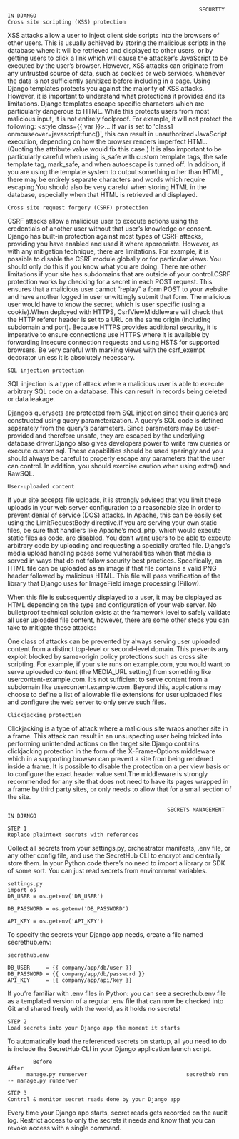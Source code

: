                                                                 SECURITY IN DJANGO
    Cross site scripting (XSS) protection
    
XSS attacks allow a user to inject client side scripts into the browsers of other users. This is usually achieved by storing the malicious scripts in the database where 
it will be retrieved and displayed to other users, or by getting users to click a link which will cause the attacker’s JavaScript to be executed by the user’s browser. However, XSS attacks can originate from any untrusted source of data, such as cookies or web services, whenever the data is not sufficiently sanitized before including in a page.
Using Django templates protects you against the majority of XSS attacks. However, it is important to understand what protections it provides and its limitations.
Django templates escape specific characters which are particularly dangerous to HTML. While this protects users from most malicious input, it is not entirely foolproof. 
For example, it will not protect the following:
          <style class={{ var }}>...</style>
If var is set to 'class1 onmouseover=javascript:func()', this can result in unauthorized JavaScript execution, depending on how the browser renders imperfect HTML. 
(Quoting the attribute value would fix this case.) It is also important to be particularly careful when using is_safe with custom template tags, the safe template tag,
mark_safe, and when autoescape is turned off. In addition, if you are using the template system to output something other than HTML, there may be entirely separate 
characters and words which require escaping.You should also be very careful when storing HTML in the database, especially when that HTML is retrieved and displayed.     


    Cross site request forgery (CSRF) protection
    
CSRF attacks allow a malicious user to execute actions using the credentials of another user without that user’s knowledge or consent.
Django has built-in protection against most types of CSRF attacks, providing you have enabled and used it where appropriate. However, as with any mitigation technique,
there are limitations. For example, it is possible to disable the CSRF module globally or for particular views. You should only do this if you know what you are doing. 
There are other limitations if your site has subdomains that are outside of your control.CSRF protection works by checking for a secret in each POST request. 
This ensures that a malicious user cannot “replay” a form POST to your website and have another logged in user unwittingly submit that form. 
The malicious user would have to know the secret, which is user specific (using a cookie).When deployed with HTTPS, CsrfViewMiddleware will check that the HTTP 
referer header is set to a URL on the same origin (including subdomain and port). Because HTTPS provides additional security, it is imperative to ensure connections use 
HTTPS where it is available by forwarding insecure connection requests and using HSTS for supported browsers.
Be very careful with marking views with the csrf_exempt decorator unless it is absolutely necessary.


    SQL injection protection
    
SQL injection is a type of attack where a malicious user is able to execute arbitrary SQL code on a database. This can result in records being deleted or data leakage.

Django’s querysets are protected from SQL injection since their queries are constructed using query parameterization. A query’s SQL code is defined separately from the 
query’s parameters. Since parameters may be user-provided and therefore unsafe, they are escaped by the underlying database driver.Django also gives developers power 
to write raw queries or execute custom sql. These capabilities should be used sparingly and you should always be careful to properly escape any parameters that the user
can control. In addition, you should exercise caution when using extra() and RawSQL.


    User-uploaded content
    
If your site accepts file uploads, it is strongly advised that you limit these uploads in your web server configuration to a reasonable size in order to prevent denial of service (DOS) attacks. 
In Apache, this can be easily set using the LimitRequestBody directive.If you are serving your own static files, be sure that handlers like Apache’s mod_php, 
which would execute static files as code, are disabled. You don’t want users to be able to execute arbitrary code by uploading and requesting a specially crafted file.
Django’s media upload handling poses some vulnerabilities when that media is served in ways that do not follow security best practices. Specifically, an HTML file can 
be uploaded as an image if that file contains a valid PNG header followed by malicious HTML. This file will pass verification of the library that Django uses for
ImageField image processing (Pillow).

When this file is subsequently displayed to a user, it may be displayed as HTML depending on the type and configuration of your web server.
No bulletproof technical solution exists at the framework level to safely validate all user uploaded file content, however, there are some other steps you can take 
to mitigate these attacks:

One class of attacks can be prevented by always serving user uploaded content from a distinct top-level or second-level domain. This prevents any exploit blocked by same-origin policy protections such as cross site scripting. For example, if your site runs on example.com, you would want to serve uploaded content (the MEDIA_URL setting) from something like usercontent-example.com. It’s not sufficient to serve content from a subdomain like usercontent.example.com.
Beyond this, applications may choose to define a list of allowable file extensions for user uploaded files and configure the web server to only serve such files.

    Clickjacking protection
    
Clickjacking is a type of attack where a malicious site wraps another site in a frame. 
This attack can result in an unsuspecting user being tricked into performing unintended actions on the target site.Django contains clickjacking protection in
the form of the X-Frame-Options middleware which in a supporting browser can prevent a site from being rendered inside a frame. It is possible to disable the
protection on a per view basis or to configure the exact header value sent.The middleware is strongly recommended for any site that does not need to have its 
pages wrapped in a frame by third party sites, or only needs to allow that for a small section of the site.
                  
                                                      SECRETS MANAGEMENT IN DJANGO
                                                      
    STEP 1
    Replace plaintext secrets with references
    
Collect all secrets from your settings.py, orchestrator manifests, .env file, or any other config file, and use the SecretHub CLI to encrypt and centrally store them.
In your Python code there’s no need to import a library or SDK of some sort. You can just read secrets from environment variables.

    settings.py
    import os
    DB_USER = os.getenv('DB_USER')

    DB_PASSWORD = os.getenv('DB_PASSWORD')

    API_KEY = os.getenv('API_KEY')

To specify the secrets your Django app needs, create a file named secrethub.env:

    secrethub.env

    DB_USER     = {{ company/app/db/user }}
    DB_PASSWORD = {{ company/app/db/password }}
    API_KEY     = {{ company/app/api/key }}
    
If you’re familiar with .env files in Python: you can see a secrethub.env file as a templated version of a regular .env file that can now be checked into Git 
and shared freely with the world, as it holds no secrets!                                             

    STEP 2
    Load secrets into your Django app the moment it starts
    
To automatically load the referenced secrets on startup, all you need to do is include the SecretHub CLI in your Django application launch script.

            Before                                                    After
          manage.py runserver                               secrethub run -- manage.py runserver

    STEP 3
    Control & monitor secret reads done by your Django app
    
Every time your Django app starts, secret reads gets recorded on the audit log. Restrict access to only the secrets it needs and know that you can revoke 
access with a single command.
                                                                                                                                                                                             
